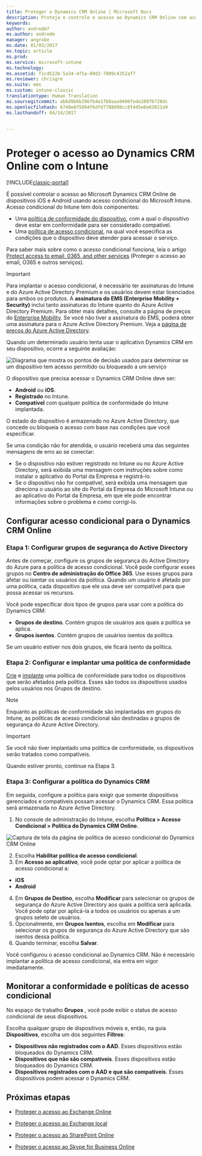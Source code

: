 ```yaml
---
title: Proteger o Dynamics CRM Online | Microsoft Docs
description: Proteja e controle o acesso ao Dynamics CRM Online com acesso condicional.
keywords: 
author: andredm7
ms.author: andredm
manager: angrobe
ms.date: 01/03/2017
ms.topic: article
ms.prod: 
ms.service: microsoft-intune
ms.technology: 
ms.assetid: f1c4522b-5a34-4f5a-89d2-7809c4352af7
ms.reviewer: chrisgre
ms.suite: ems
ms.custom: intune-classic
translationtype: Human Translation
ms.sourcegitcommit: ab6d9b6b296fb4e1fb0aaa9496fede28976728dc
ms.openlocfilehash: 6740e6f5894f6dfd7788d90cc8f445e0a63821a9
ms.lasthandoff: 04/14/2017


---
```


# <a name="protect-access-to-dynamics-crm-online-with-intune"></a>Proteger o acesso ao Dynamics CRM Online com o Intune

[!INCLUDE[classic-portal](../includes/classic-portal.md)]

É possível controlar o acesso ao Microsoft Dynamics CRM Online de dispositivos iOS e Android usando acesso condicional do Microsoft Intune.  Acesso condicional do Intune tem dois componentes:
* Uma [política de conformidade do dispositivo](introduction-to-device-compliance-policies-in-microsoft-intune.md), com a qual o dispositivo deve estar em conformidade para ser considerado compatível.
* Uma [política de acesso condicional](restrict-access-to-email-and-o365-services-with-microsoft-intune.md), na qual você especifica as condições que o dispositivo deve atender para acessar o serviço.

Para saber mais sobre como o acesso condicional funciona, leia o artigo [Protect access to email, 0365, and other services](restrict-access-to-email-and-o365-services-with-microsoft-intune.md) (Proteger o acesso ao email, O365 e outros serviços).

> [!IMPORTANT]
> Para implantar o acesso condicional, é necessário ter assinaturas do Intune e do Azure Active Directory Premium e os usuários devem estar licenciados para ambos os produtos. A **assinatura do EMS (Enterprise Mobility + Security)** inclui tanto assinaturas do Intune quanto do Azure Active Directory Premium. Para obter mais detalhes, consulte a página de preços do [Enterprise Mobility](https://www.microsoft.com/cloud-platform/enterprise-mobility-pricing). Se você não tiver a assinatura do EMS, poderá obter uma assinatura para o Azure Active Directory Premium. Veja a [página de preços do Azure Active Directory](https://azure.microsoft.com/pricing/details/active-directory/).

Quando um determinado usuário tenta usar o aplicativo Dynamics CRM em seu dispositivo, ocorre a seguinte avaliação:

![Diagrama que mostra os pontos de decisão usados para determinar se um dispositivo tem acesso permitido ou bloqueado a um serviço](../media/mdm-ca-dynamics-crm-flow-diagram.png)

O dispositivo que precisa acessar o Dynamics CRM Online deve ser:
* **Android** ou **iOS**.
* **Registrado** no Intune.
* **Compatível** com qualquer política de conformidade do Intune implantada.

O estado do dispositivo é armazenado no Azure Active Directory, que concede ou bloqueia o acesso com base nas condições que você especificar.

Se uma condição não for atendida, o usuário receberá uma das seguintes mensagens de erro ao se conectar:
* Se o dispositivo não estiver registrado no Intune ou no Azure Active Directory, será exibida uma mensagem com instruções sobre como instalar o aplicativo do Portal da Empresa e registrá-lo.
* Se o dispositivo não for compatível, será exibida uma mensagem que direciona o usuário ao site do Portal da Empresa do Microsoft Intune ou ao aplicativo do Portal da Empresa, em que ele pode encontrar informações sobre o problema e como corrigi-lo.

## <a name="configure-conditional-access-for-dynamics-crm-online"></a>Configurar acesso condicional para o Dynamics CRM Online  
### <a name="step-1-configure-active-directory-security-groups"></a>Etapa 1: Configurar grupos de segurança do Active Directory

Antes de começar, configure os grupos de segurança do Active Directory do Azure para a política de acesso condicional. Você pode configurar esses grupos no **Centro de administração do Office 365**. Use esses grupos para afetar ou isentar os usuários da política. Quando um usuário é afetado por uma política, cada dispositivo que ele usa deve ser compatível para que possa acessar os recursos.

Você pode especificar dois tipos de grupos para usar com a política do Dynamics CRM:
* **Grupos de destino**. Contém grupos de usuários aos quais a política se aplica.
* **Grupos isentos**. Contém grupos de usuários isentos da política.

Se um usuário estiver nos dois grupos, ele ficará isento da política.

### <a name="step-2-configure-and-deploy-a-compliance-policy"></a>Etapa 2: Configurar e implantar uma política de conformidade
[Crie](create-a-device-compliance-policy-in-microsoft-intune.md) e [implante](deploy-and-monitor-a-device-compliance-policy-in-microsoft-intune.md) uma política de conformidade para todos os dispositivos que serão afetados pela política. Esses são todos os dispositivos usados pelos usuários nos Grupos de destino.

> [!NOTE]
> Enquanto as políticas de conformidade são implantadas em grupos do Intune, as políticas de acesso condicional são destinadas a grupos de segurança do Azure Active Directory.

> [!IMPORTANT]
> Se você não tiver implantado uma política de conformidade, os dispositivos serão tratados como compatíveis.

Quando estiver pronto, continue na Etapa 3.
### <a name="step-3-configure-the-dynamics-crm-policy"></a>Etapa 3: Configurar a política do Dynamics CRM
Em seguida, configure a política para exigir que somente dispositivos gerenciados e compatíveis possam acessar o Dynamics CRM. Essa política será armazenada no Azure Active Directory.

1.  No console de administração do Intune, escolha **Política > Acesso Condicional > Política do Dynamics CRM Online**.

  ![Captura de tela da página de política de acesso condicional do Dynamics CRM Online](../media/mdm-ca-dynamics-crm-policy-configuration.png)

2.  Escolha **Habilitar política de acesso condicional**.
3.  Em **Acesso ao aplicativo**, você pode optar por aplicar a política de acesso condicional a:
  * **iOS**
  * **Android**
4.  Em **Grupos de Destino**, escolha **Modificar** para selecionar os grupos de segurança do Azure Active Directory aos quais a política será aplicada. Você pode optar por aplicá-la a todos os usuários ou apenas a um grupos seleto de usuários.
5.    Opcionalmente, em **Grupos Isentos**, escolha em **Modificar** para selecionar os grupos de segurança do Azure Active Directory que são isentos dessa política.
6.    Quando terminar, escolha **Salvar**.

Você configurou o acesso condicional ao Dynamics CRM. Não é necessário implantar a política de acesso condicional, ela entra em vigor imediatamente.
##  <a name="monitor-the-compliance-and-conditional-access-policies"></a>Monitorar a conformidade e políticas de acesso condicional

No espaço de trabalho **Grupos** , você pode exibir o status de acesso condicional de seus dispositivos.

Escolha qualquer grupo de dispositivos móveis e, então, na guia **Dispositivos**, escolha um dos seguintes **Filtros**:
* **Dispositivos não registrados com o AAD**. Esses dispositivos estão bloqueados do Dynamics CRM.
* **Dispositivos que não são compatíveis**. Esses dispositivos estão bloqueados do Dynamics CRM.
* **Dispositivos registrados com o AAD e que são compatíveis**. Esses dispositivos podem acessar o Dynamics CRM.

##  <a name="next-steps"></a>Próximas etapas
* [Proteger o acesso ao Exchange Online](restrict-access-to-exchange-online-with-microsoft-intune.md)

* [Proteger o acesso ao Exchange local](restrict-access-to-exchange-onpremises-with-microsoft-intune.md)
* [Proteger o acesso ao SharePoint Online](restrict-access-to-sharepoint-online-with-microsoft-intune.md)

* [Proteger o acesso ao Skype for Business Online](restrict-access-to-skype-for-business-online-with-microsoft-intune.md)

